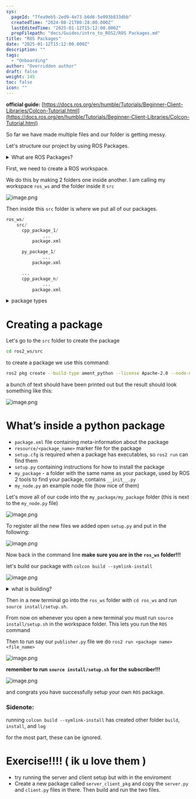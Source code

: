 ```yaml
---
sys:
  pageId: "7fea9eb5-2ed9-4e73-b6d6-5e093b833dbb"
  createdTime: "2024-08-21T00:28:00.000Z"
  lastEditedTime: "2025-01-12T15:12:00.000Z"
  propFilepath: "docs/Guides/intro_to_ROS2/ROS Packages.md"
title: "ROS Packages"
date: "2025-01-12T15:12:00.000Z"
description: ""
tags:
  - "Onboarding"
author: "Overridden author"
draft: false
weight: 145
toc: false
icon: ""
---
```


**official guide:** [https://docs.ros.org/en/humble/Tutorials/Beginner-Client-Libraries/Colcon-Tutorial.html](https://docs.ros.org/en/humble/Tutorials/Beginner-Client-Libraries/Colcon-Tutorial.html)

So far we have made multiple files and our folder is getting messy.

Let's structure our project by using ROS Packages.

<details>

<summary>What are ROS Packages?</summary>

ROS Packages are, as the name implies, packages of code that are highly sharable between ROS developers.

They consist of a folder, `package.xml` file, and source code

```python
      cpp_package_1/
		      ... imagine much code files here ..
          package.xml
```

</details>

First, we need to create a ROS workspace.

We do this by making 2 folders one inside another. I am calling my workspace `ros_ws` and the folder inside it `src`

![image.png](https://prod-files-secure.s3.us-west-2.amazonaws.com/d518164a-d88e-44d1-a4ee-3adb3bd8bce0/70706947-fd18-4537-a67b-e12946812d31/image.png?X-Amz-Algorithm=AWS4-HMAC-SHA256&X-Amz-Content-Sha256=UNSIGNED-PAYLOAD&X-Amz-Credential=ASIAZI2LB4665NCHSMXP%2F20250706%2Fus-west-2%2Fs3%2Faws4_request&X-Amz-Date=20250706T061225Z&X-Amz-Expires=3600&X-Amz-Security-Token=IQoJb3JpZ2luX2VjEEkaCXVzLXdlc3QtMiJGMEQCIDfFOJd6s4oFHtnYB%2B%2F8TMrXSCfTDBMecvDBZ5cDkV4RAiB49MwGWjA%2BMJRwkXFVGSrkS82xcj%2BqcZQCNSNsAyPr%2Fyr%2FAwhSEAAaDDYzNzQyMzE4MzgwNSIMaILTi%2Fqr9IQAsS8qKtwDmcJOW%2F%2BhjxhDV9fHJPoccOtj7didg3CVibGsFe72fLpPWt0qJS5IXmgUYpns10xzZjZYdr4kM9PI5eokOjS%2Bpggb2FJodTGmfHsWD8t5MIZ2WK7gP%2F1Wz1lGpo2Fvv79SqdY4NuldybysrSDH7XiJKS80%2BEpqtXrbAhxSPc4f%2ByehHyLWHsTLcvgJGFwOhdxBFaRu3yFdrjY5n0ewY7tizTjBSxbb5JPtOHhH2TYCAnVe4EYnF50PqkGowSjb722ReBImUeTg%2FRGAXsB69m60JTdfim8hTXX%2FWBtdwXb7RwtSEFgUDEY0GuCtyKJah%2Fph4XgdRMF2vIc979Rpal7QESF1fwhQXITZn30kdqV9EdVUXMns9zO%2BzQZvigZwMHMB%2FkVqyiXOsrDg3lps8n5QB9BWKCixsq7T09skzdeJVmdtWQJILt571AWNMUUU9dO5THObewthMoYlmiOSMeFFCbf6g9jeBg1X1kQqxA1J1tQtkqfiP6Em1%2F51IiV8%2BqaRu9cR%2BMtMqgcipP3Z5EALdskRHrqoHykq6q0mrz6iedvfOGC6R3ggiVJhx53u2REHvs2geGn40pQlnELF6tAp3C6D5GtWvOfLklNkNftefuXCcTLflmEIdf5mzowvI6nwwY6pgGK08sEVT6MX1sC71RZmay8kdY%2F%2BCQV9Cv6B4YMN5dC%2BMH5E7BnzXJjbKW4HHi1rE6kLI%2FhXeife6n5zEFGCoeFEpqDvpVFjp4zBPxNbf%2FSsSUTqmPIsDMxwS%2FMltSdl8yKNFqWSQ99zf8V%2BXBF%2B1IZCw5QAIe58TG%2F1dFa6EkjMbbnzU6eFAevHz16EO697jBaOhPg7E04Y43DA%2BMqrGsDK4whRvlq&X-Amz-Signature=12ec3896d2e47e29538545d7176e7dc157328b84da6e4e7e266b42891fd187d8&X-Amz-SignedHeaders=host&x-amz-checksum-mode=ENABLED&x-id=GetObject)

Then inside this `src` folder is where we put all of our packages.

```python
ros_ws/
    src/
      cpp_package_1/
		      ...
          package.xml

      py_package_1/
		      ...
          package.xml

      ...
      cpp_package_n/
		      ...
          package.xml

```

<details>

<summary>package types</summary>

packages can be either `C++` or python.

the intern file structure is different for each but for this guide we will stick to creating python packages

</details>

# Creating a package

Let's go to the `src` folder to create the package

```bash
cd ros2_ws/src
```

to create a package we use this command:

```bash
ros2 pkg create --build-type ament_python --license Apache-2.0 --node-name my_node my_package
```

a bunch of text should have been printed out but the result should look something like this:

![image.png](https://prod-files-secure.s3.us-west-2.amazonaws.com/d518164a-d88e-44d1-a4ee-3adb3bd8bce0/e6cf1e3f-8512-4a3e-b131-079f800bf3e8/image.png?X-Amz-Algorithm=AWS4-HMAC-SHA256&X-Amz-Content-Sha256=UNSIGNED-PAYLOAD&X-Amz-Credential=ASIAZI2LB4665NCHSMXP%2F20250706%2Fus-west-2%2Fs3%2Faws4_request&X-Amz-Date=20250706T061225Z&X-Amz-Expires=3600&X-Amz-Security-Token=IQoJb3JpZ2luX2VjEEkaCXVzLXdlc3QtMiJGMEQCIDfFOJd6s4oFHtnYB%2B%2F8TMrXSCfTDBMecvDBZ5cDkV4RAiB49MwGWjA%2BMJRwkXFVGSrkS82xcj%2BqcZQCNSNsAyPr%2Fyr%2FAwhSEAAaDDYzNzQyMzE4MzgwNSIMaILTi%2Fqr9IQAsS8qKtwDmcJOW%2F%2BhjxhDV9fHJPoccOtj7didg3CVibGsFe72fLpPWt0qJS5IXmgUYpns10xzZjZYdr4kM9PI5eokOjS%2Bpggb2FJodTGmfHsWD8t5MIZ2WK7gP%2F1Wz1lGpo2Fvv79SqdY4NuldybysrSDH7XiJKS80%2BEpqtXrbAhxSPc4f%2ByehHyLWHsTLcvgJGFwOhdxBFaRu3yFdrjY5n0ewY7tizTjBSxbb5JPtOHhH2TYCAnVe4EYnF50PqkGowSjb722ReBImUeTg%2FRGAXsB69m60JTdfim8hTXX%2FWBtdwXb7RwtSEFgUDEY0GuCtyKJah%2Fph4XgdRMF2vIc979Rpal7QESF1fwhQXITZn30kdqV9EdVUXMns9zO%2BzQZvigZwMHMB%2FkVqyiXOsrDg3lps8n5QB9BWKCixsq7T09skzdeJVmdtWQJILt571AWNMUUU9dO5THObewthMoYlmiOSMeFFCbf6g9jeBg1X1kQqxA1J1tQtkqfiP6Em1%2F51IiV8%2BqaRu9cR%2BMtMqgcipP3Z5EALdskRHrqoHykq6q0mrz6iedvfOGC6R3ggiVJhx53u2REHvs2geGn40pQlnELF6tAp3C6D5GtWvOfLklNkNftefuXCcTLflmEIdf5mzowvI6nwwY6pgGK08sEVT6MX1sC71RZmay8kdY%2F%2BCQV9Cv6B4YMN5dC%2BMH5E7BnzXJjbKW4HHi1rE6kLI%2FhXeife6n5zEFGCoeFEpqDvpVFjp4zBPxNbf%2FSsSUTqmPIsDMxwS%2FMltSdl8yKNFqWSQ99zf8V%2BXBF%2B1IZCw5QAIe58TG%2F1dFa6EkjMbbnzU6eFAevHz16EO697jBaOhPg7E04Y43DA%2BMqrGsDK4whRvlq&X-Amz-Signature=583be77580f98688f5b502d60f037b8d5db9d9bd082aea1932e9a757f577562e&X-Amz-SignedHeaders=host&x-amz-checksum-mode=ENABLED&x-id=GetObject)

# What’s inside a python package

- `package.xml` file containing meta-information about the package
- `resource/<package_name>` marker file for the package
- `setup.cfg` is required when a package has executables, so `ros2 run` can find them
- `setup.py` containing instructions for how to install the package
- `my_package` - a folder with the same name as your package, used by ROS 2 tools to find your package, contains `__init__.py`
- `my_node.py` an example node file (how nice of them)

Let's move all of our code into the `my_package/my_package` folder (this is next to the `my_node.py` file)

![image.png](https://prod-files-secure.s3.us-west-2.amazonaws.com/d518164a-d88e-44d1-a4ee-3adb3bd8bce0/9ce58f11-0da9-4d3e-b86d-506a9685d378/image.png?X-Amz-Algorithm=AWS4-HMAC-SHA256&X-Amz-Content-Sha256=UNSIGNED-PAYLOAD&X-Amz-Credential=ASIAZI2LB4665NCHSMXP%2F20250706%2Fus-west-2%2Fs3%2Faws4_request&X-Amz-Date=20250706T061225Z&X-Amz-Expires=3600&X-Amz-Security-Token=IQoJb3JpZ2luX2VjEEkaCXVzLXdlc3QtMiJGMEQCIDfFOJd6s4oFHtnYB%2B%2F8TMrXSCfTDBMecvDBZ5cDkV4RAiB49MwGWjA%2BMJRwkXFVGSrkS82xcj%2BqcZQCNSNsAyPr%2Fyr%2FAwhSEAAaDDYzNzQyMzE4MzgwNSIMaILTi%2Fqr9IQAsS8qKtwDmcJOW%2F%2BhjxhDV9fHJPoccOtj7didg3CVibGsFe72fLpPWt0qJS5IXmgUYpns10xzZjZYdr4kM9PI5eokOjS%2Bpggb2FJodTGmfHsWD8t5MIZ2WK7gP%2F1Wz1lGpo2Fvv79SqdY4NuldybysrSDH7XiJKS80%2BEpqtXrbAhxSPc4f%2ByehHyLWHsTLcvgJGFwOhdxBFaRu3yFdrjY5n0ewY7tizTjBSxbb5JPtOHhH2TYCAnVe4EYnF50PqkGowSjb722ReBImUeTg%2FRGAXsB69m60JTdfim8hTXX%2FWBtdwXb7RwtSEFgUDEY0GuCtyKJah%2Fph4XgdRMF2vIc979Rpal7QESF1fwhQXITZn30kdqV9EdVUXMns9zO%2BzQZvigZwMHMB%2FkVqyiXOsrDg3lps8n5QB9BWKCixsq7T09skzdeJVmdtWQJILt571AWNMUUU9dO5THObewthMoYlmiOSMeFFCbf6g9jeBg1X1kQqxA1J1tQtkqfiP6Em1%2F51IiV8%2BqaRu9cR%2BMtMqgcipP3Z5EALdskRHrqoHykq6q0mrz6iedvfOGC6R3ggiVJhx53u2REHvs2geGn40pQlnELF6tAp3C6D5GtWvOfLklNkNftefuXCcTLflmEIdf5mzowvI6nwwY6pgGK08sEVT6MX1sC71RZmay8kdY%2F%2BCQV9Cv6B4YMN5dC%2BMH5E7BnzXJjbKW4HHi1rE6kLI%2FhXeife6n5zEFGCoeFEpqDvpVFjp4zBPxNbf%2FSsSUTqmPIsDMxwS%2FMltSdl8yKNFqWSQ99zf8V%2BXBF%2B1IZCw5QAIe58TG%2F1dFa6EkjMbbnzU6eFAevHz16EO697jBaOhPg7E04Y43DA%2BMqrGsDK4whRvlq&X-Amz-Signature=298285d50e4b5567a92b54538bdfbc8d18d145e354e4f66a33b6aa5dce0b6239&X-Amz-SignedHeaders=host&x-amz-checksum-mode=ENABLED&x-id=GetObject)

To register all the new files we added open `setup.py` and put in the following:

![image.png](https://prod-files-secure.s3.us-west-2.amazonaws.com/d518164a-d88e-44d1-a4ee-3adb3bd8bce0/1cd7c262-4cae-4496-9d75-c178537d24a2/image.png?X-Amz-Algorithm=AWS4-HMAC-SHA256&X-Amz-Content-Sha256=UNSIGNED-PAYLOAD&X-Amz-Credential=ASIAZI2LB4665NCHSMXP%2F20250706%2Fus-west-2%2Fs3%2Faws4_request&X-Amz-Date=20250706T061225Z&X-Amz-Expires=3600&X-Amz-Security-Token=IQoJb3JpZ2luX2VjEEkaCXVzLXdlc3QtMiJGMEQCIDfFOJd6s4oFHtnYB%2B%2F8TMrXSCfTDBMecvDBZ5cDkV4RAiB49MwGWjA%2BMJRwkXFVGSrkS82xcj%2BqcZQCNSNsAyPr%2Fyr%2FAwhSEAAaDDYzNzQyMzE4MzgwNSIMaILTi%2Fqr9IQAsS8qKtwDmcJOW%2F%2BhjxhDV9fHJPoccOtj7didg3CVibGsFe72fLpPWt0qJS5IXmgUYpns10xzZjZYdr4kM9PI5eokOjS%2Bpggb2FJodTGmfHsWD8t5MIZ2WK7gP%2F1Wz1lGpo2Fvv79SqdY4NuldybysrSDH7XiJKS80%2BEpqtXrbAhxSPc4f%2ByehHyLWHsTLcvgJGFwOhdxBFaRu3yFdrjY5n0ewY7tizTjBSxbb5JPtOHhH2TYCAnVe4EYnF50PqkGowSjb722ReBImUeTg%2FRGAXsB69m60JTdfim8hTXX%2FWBtdwXb7RwtSEFgUDEY0GuCtyKJah%2Fph4XgdRMF2vIc979Rpal7QESF1fwhQXITZn30kdqV9EdVUXMns9zO%2BzQZvigZwMHMB%2FkVqyiXOsrDg3lps8n5QB9BWKCixsq7T09skzdeJVmdtWQJILt571AWNMUUU9dO5THObewthMoYlmiOSMeFFCbf6g9jeBg1X1kQqxA1J1tQtkqfiP6Em1%2F51IiV8%2BqaRu9cR%2BMtMqgcipP3Z5EALdskRHrqoHykq6q0mrz6iedvfOGC6R3ggiVJhx53u2REHvs2geGn40pQlnELF6tAp3C6D5GtWvOfLklNkNftefuXCcTLflmEIdf5mzowvI6nwwY6pgGK08sEVT6MX1sC71RZmay8kdY%2F%2BCQV9Cv6B4YMN5dC%2BMH5E7BnzXJjbKW4HHi1rE6kLI%2FhXeife6n5zEFGCoeFEpqDvpVFjp4zBPxNbf%2FSsSUTqmPIsDMxwS%2FMltSdl8yKNFqWSQ99zf8V%2BXBF%2B1IZCw5QAIe58TG%2F1dFa6EkjMbbnzU6eFAevHz16EO697jBaOhPg7E04Y43DA%2BMqrGsDK4whRvlq&X-Amz-Signature=d2779b30f1a1e06ee2e87270fea254195bd7445f968132f618289113298ed60c&X-Amz-SignedHeaders=host&x-amz-checksum-mode=ENABLED&x-id=GetObject)

Now back in the command line **make sure you are in the** **`ros_ws`** **folder!!!**

let's build our package with `colcon build --symlink-install`

![image.png](https://prod-files-secure.s3.us-west-2.amazonaws.com/d518164a-d88e-44d1-a4ee-3adb3bd8bce0/2f2a0d27-b173-48fd-b189-5f5c0ce65619/image.png?X-Amz-Algorithm=AWS4-HMAC-SHA256&X-Amz-Content-Sha256=UNSIGNED-PAYLOAD&X-Amz-Credential=ASIAZI2LB4665NCHSMXP%2F20250706%2Fus-west-2%2Fs3%2Faws4_request&X-Amz-Date=20250706T061225Z&X-Amz-Expires=3600&X-Amz-Security-Token=IQoJb3JpZ2luX2VjEEkaCXVzLXdlc3QtMiJGMEQCIDfFOJd6s4oFHtnYB%2B%2F8TMrXSCfTDBMecvDBZ5cDkV4RAiB49MwGWjA%2BMJRwkXFVGSrkS82xcj%2BqcZQCNSNsAyPr%2Fyr%2FAwhSEAAaDDYzNzQyMzE4MzgwNSIMaILTi%2Fqr9IQAsS8qKtwDmcJOW%2F%2BhjxhDV9fHJPoccOtj7didg3CVibGsFe72fLpPWt0qJS5IXmgUYpns10xzZjZYdr4kM9PI5eokOjS%2Bpggb2FJodTGmfHsWD8t5MIZ2WK7gP%2F1Wz1lGpo2Fvv79SqdY4NuldybysrSDH7XiJKS80%2BEpqtXrbAhxSPc4f%2ByehHyLWHsTLcvgJGFwOhdxBFaRu3yFdrjY5n0ewY7tizTjBSxbb5JPtOHhH2TYCAnVe4EYnF50PqkGowSjb722ReBImUeTg%2FRGAXsB69m60JTdfim8hTXX%2FWBtdwXb7RwtSEFgUDEY0GuCtyKJah%2Fph4XgdRMF2vIc979Rpal7QESF1fwhQXITZn30kdqV9EdVUXMns9zO%2BzQZvigZwMHMB%2FkVqyiXOsrDg3lps8n5QB9BWKCixsq7T09skzdeJVmdtWQJILt571AWNMUUU9dO5THObewthMoYlmiOSMeFFCbf6g9jeBg1X1kQqxA1J1tQtkqfiP6Em1%2F51IiV8%2BqaRu9cR%2BMtMqgcipP3Z5EALdskRHrqoHykq6q0mrz6iedvfOGC6R3ggiVJhx53u2REHvs2geGn40pQlnELF6tAp3C6D5GtWvOfLklNkNftefuXCcTLflmEIdf5mzowvI6nwwY6pgGK08sEVT6MX1sC71RZmay8kdY%2F%2BCQV9Cv6B4YMN5dC%2BMH5E7BnzXJjbKW4HHi1rE6kLI%2FhXeife6n5zEFGCoeFEpqDvpVFjp4zBPxNbf%2FSsSUTqmPIsDMxwS%2FMltSdl8yKNFqWSQ99zf8V%2BXBF%2B1IZCw5QAIe58TG%2F1dFa6EkjMbbnzU6eFAevHz16EO697jBaOhPg7E04Y43DA%2BMqrGsDK4whRvlq&X-Amz-Signature=3ba2876979db9b524ff14105f1de4633670304582ae951f5a190d79f141c3b89&X-Amz-SignedHeaders=host&x-amz-checksum-mode=ENABLED&x-id=GetObject)

<details>

<summary>what is building?</summary>

if you are a CS major at Rose-Hulman you will learn the answer to this in CSSE132

but TLDR; is it combines all the code files into one program that can be run easily 

</details>

Then in a new terminal go into the `ros_ws` folder with `cd ros_ws` and run `source install/setup.sh`. 

From now on whenever you open a new terminal you must run `source install/setup.sh` in the workspace folder. This lets you run the `ROS` command

Then to run say our `publisher.py` file we do `ros2 run <package name> <file_name>`

![image.png](https://prod-files-secure.s3.us-west-2.amazonaws.com/d518164a-d88e-44d1-a4ee-3adb3bd8bce0/4f4b1219-3a44-4632-aa0a-ce3471699f59/image.png?X-Amz-Algorithm=AWS4-HMAC-SHA256&X-Amz-Content-Sha256=UNSIGNED-PAYLOAD&X-Amz-Credential=ASIAZI2LB4665NCHSMXP%2F20250706%2Fus-west-2%2Fs3%2Faws4_request&X-Amz-Date=20250706T061225Z&X-Amz-Expires=3600&X-Amz-Security-Token=IQoJb3JpZ2luX2VjEEkaCXVzLXdlc3QtMiJGMEQCIDfFOJd6s4oFHtnYB%2B%2F8TMrXSCfTDBMecvDBZ5cDkV4RAiB49MwGWjA%2BMJRwkXFVGSrkS82xcj%2BqcZQCNSNsAyPr%2Fyr%2FAwhSEAAaDDYzNzQyMzE4MzgwNSIMaILTi%2Fqr9IQAsS8qKtwDmcJOW%2F%2BhjxhDV9fHJPoccOtj7didg3CVibGsFe72fLpPWt0qJS5IXmgUYpns10xzZjZYdr4kM9PI5eokOjS%2Bpggb2FJodTGmfHsWD8t5MIZ2WK7gP%2F1Wz1lGpo2Fvv79SqdY4NuldybysrSDH7XiJKS80%2BEpqtXrbAhxSPc4f%2ByehHyLWHsTLcvgJGFwOhdxBFaRu3yFdrjY5n0ewY7tizTjBSxbb5JPtOHhH2TYCAnVe4EYnF50PqkGowSjb722ReBImUeTg%2FRGAXsB69m60JTdfim8hTXX%2FWBtdwXb7RwtSEFgUDEY0GuCtyKJah%2Fph4XgdRMF2vIc979Rpal7QESF1fwhQXITZn30kdqV9EdVUXMns9zO%2BzQZvigZwMHMB%2FkVqyiXOsrDg3lps8n5QB9BWKCixsq7T09skzdeJVmdtWQJILt571AWNMUUU9dO5THObewthMoYlmiOSMeFFCbf6g9jeBg1X1kQqxA1J1tQtkqfiP6Em1%2F51IiV8%2BqaRu9cR%2BMtMqgcipP3Z5EALdskRHrqoHykq6q0mrz6iedvfOGC6R3ggiVJhx53u2REHvs2geGn40pQlnELF6tAp3C6D5GtWvOfLklNkNftefuXCcTLflmEIdf5mzowvI6nwwY6pgGK08sEVT6MX1sC71RZmay8kdY%2F%2BCQV9Cv6B4YMN5dC%2BMH5E7BnzXJjbKW4HHi1rE6kLI%2FhXeife6n5zEFGCoeFEpqDvpVFjp4zBPxNbf%2FSsSUTqmPIsDMxwS%2FMltSdl8yKNFqWSQ99zf8V%2BXBF%2B1IZCw5QAIe58TG%2F1dFa6EkjMbbnzU6eFAevHz16EO697jBaOhPg7E04Y43DA%2BMqrGsDK4whRvlq&X-Amz-Signature=ab7bec58297a4c17d597207b637aaae4a0170aee8655768e50e63f6e335f3861&X-Amz-SignedHeaders=host&x-amz-checksum-mode=ENABLED&x-id=GetObject)

**remember to run** **`source install/setup.sh`** **for the subscriber!!!**

![image.png](https://prod-files-secure.s3.us-west-2.amazonaws.com/d518164a-d88e-44d1-a4ee-3adb3bd8bce0/02121119-dad4-49ec-8356-c956108b4243/image.png?X-Amz-Algorithm=AWS4-HMAC-SHA256&X-Amz-Content-Sha256=UNSIGNED-PAYLOAD&X-Amz-Credential=ASIAZI2LB4665NCHSMXP%2F20250706%2Fus-west-2%2Fs3%2Faws4_request&X-Amz-Date=20250706T061225Z&X-Amz-Expires=3600&X-Amz-Security-Token=IQoJb3JpZ2luX2VjEEkaCXVzLXdlc3QtMiJGMEQCIDfFOJd6s4oFHtnYB%2B%2F8TMrXSCfTDBMecvDBZ5cDkV4RAiB49MwGWjA%2BMJRwkXFVGSrkS82xcj%2BqcZQCNSNsAyPr%2Fyr%2FAwhSEAAaDDYzNzQyMzE4MzgwNSIMaILTi%2Fqr9IQAsS8qKtwDmcJOW%2F%2BhjxhDV9fHJPoccOtj7didg3CVibGsFe72fLpPWt0qJS5IXmgUYpns10xzZjZYdr4kM9PI5eokOjS%2Bpggb2FJodTGmfHsWD8t5MIZ2WK7gP%2F1Wz1lGpo2Fvv79SqdY4NuldybysrSDH7XiJKS80%2BEpqtXrbAhxSPc4f%2ByehHyLWHsTLcvgJGFwOhdxBFaRu3yFdrjY5n0ewY7tizTjBSxbb5JPtOHhH2TYCAnVe4EYnF50PqkGowSjb722ReBImUeTg%2FRGAXsB69m60JTdfim8hTXX%2FWBtdwXb7RwtSEFgUDEY0GuCtyKJah%2Fph4XgdRMF2vIc979Rpal7QESF1fwhQXITZn30kdqV9EdVUXMns9zO%2BzQZvigZwMHMB%2FkVqyiXOsrDg3lps8n5QB9BWKCixsq7T09skzdeJVmdtWQJILt571AWNMUUU9dO5THObewthMoYlmiOSMeFFCbf6g9jeBg1X1kQqxA1J1tQtkqfiP6Em1%2F51IiV8%2BqaRu9cR%2BMtMqgcipP3Z5EALdskRHrqoHykq6q0mrz6iedvfOGC6R3ggiVJhx53u2REHvs2geGn40pQlnELF6tAp3C6D5GtWvOfLklNkNftefuXCcTLflmEIdf5mzowvI6nwwY6pgGK08sEVT6MX1sC71RZmay8kdY%2F%2BCQV9Cv6B4YMN5dC%2BMH5E7BnzXJjbKW4HHi1rE6kLI%2FhXeife6n5zEFGCoeFEpqDvpVFjp4zBPxNbf%2FSsSUTqmPIsDMxwS%2FMltSdl8yKNFqWSQ99zf8V%2BXBF%2B1IZCw5QAIe58TG%2F1dFa6EkjMbbnzU6eFAevHz16EO697jBaOhPg7E04Y43DA%2BMqrGsDK4whRvlq&X-Amz-Signature=781c045d392dd10938949e94bd67d4e15e287974ea49de564e07969b0fa33f72&X-Amz-SignedHeaders=host&x-amz-checksum-mode=ENABLED&x-id=GetObject)

and congrats you have successfully setup your own `ROS` package.

### Sidenote:

running `colcon build --symlink-install` has created other folder `build`, `install`, and `log`

for the most part, these can be ignored.

# Exercise!!!! ( ik u love them )

- try running the server and client setup but with in the enviroment
- Create a new package called `server_client_pkg` and copy the `server.py` and `client.py` files in there. Then build and run the two files.

